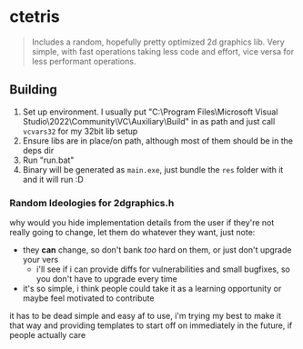 # ctetris

> Includes a random, hopefully pretty optimized 2d graphics lib. Very simple, with fast operations taking less code and effort, vice versa for less performant operations.

## Building

1. Set up environment. I usually put "C:\Program Files\Microsoft Visual Studio\2022\Community\VC\Auxiliary\Build" in as path and just call `vcvars32` for my 32bit lib setup
2. Ensure libs are in place/on path, although most of them should be in the deps dir
3. Run "run.bat"
4. Binary will be generated as `main.exe`, just bundle the `res` folder with it and it will run :D


### Random Ideologies for 2dgraphics.h

why would you hide implementation details from the user if they're not really going to change, let them do whatever they want, just note:
	
- they **can** change, so don't bank *too* hard on them, or just don't upgrade your vers
	- i'll see if i can provide diffs for vulnerabilities and small bugfixes, so you don't have to upgrade every time
- it's so simple, i think people could take it as a learning opportunity or maybe feel motivated to contribute

it has to be dead simple and easy af to use, i'm trying my best to make it that way and providing templates to start off on immediately in the future, if people actually care

